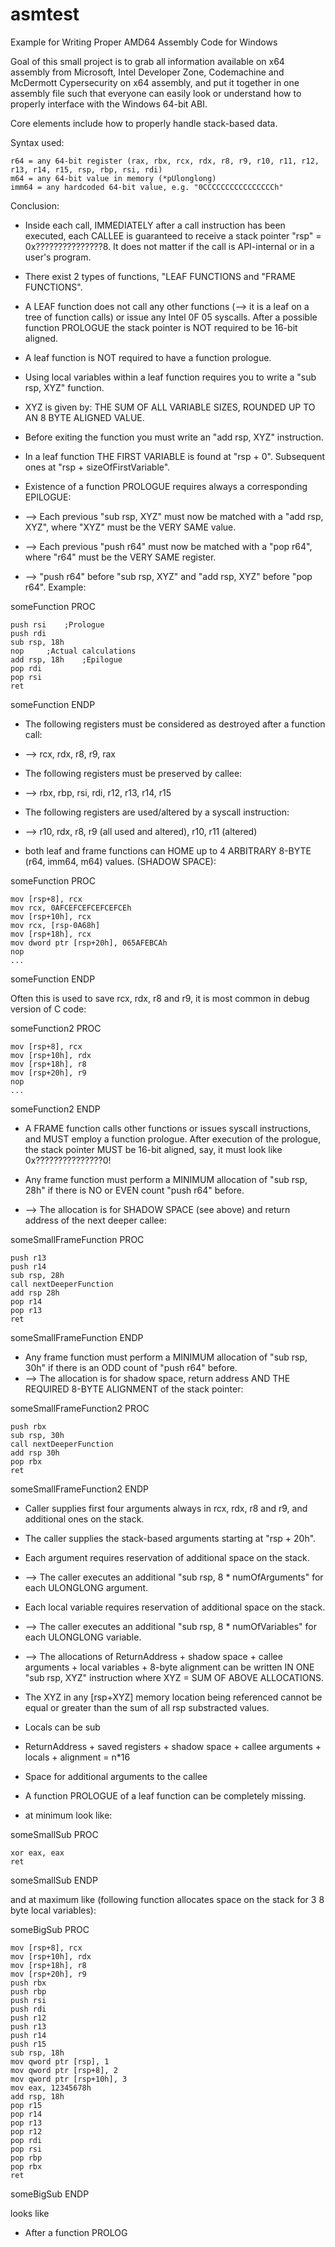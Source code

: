 # asmtest
Example for Writing Proper AMD64 Assembly Code for Windows

Goal of this small project is to grab all information available on x64 assembly from Microsoft, Intel Developer Zone,
Codemachine and McDermott Cypersecurity on x64 assembly, and put it together in one assembly file such that everyone can easily look or understand how to properly interface with the Windows 64-bit ABI.

Core elements include how to properly handle stack-based data.

Syntax used:

    r64 = any 64-bit register (rax, rbx, rcx, rdx, r8, r9, r10, r11, r12, r13, r14, r15, rsp, rbp, rsi, rdi)
    m64 = any 64-bit value in memory (*pUlonglong)
    imm64 = any hardcoded 64-bit value, e.g. "0CCCCCCCCCCCCCCCCh"


Conclusion:

- Inside each call, IMMEDIATELY after a call instruction has been executed, each CALLEE is guaranteed to receive a stack pointer "rsp" = 0x???????????????8. It does not matter if the call is API-internal or in a user's program.

- There exist 2 types of functions, "LEAF FUNCTIONS and "FRAME FUNCTIONS".

- A LEAF function does not call any other functions (--> it is a leaf on a tree of function calls) or issue any Intel 0F 05 syscalls. After a possible function PROLOGUE the stack pointer is NOT required to be 16-bit aligned.

- A leaf function is NOT required to have a function prologue.

- Using local variables within a leaf function requires you to write a "sub rsp, XYZ" function.
- XYZ is given by: THE SUM OF ALL VARIABLE SIZES, ROUNDED UP TO AN 8 BYTE ALIGNED VALUE.
- Before exiting the function you must write an "add rsp, XYZ" instruction.

- In a leaf function THE FIRST VARIABLE is found at "rsp + 0". Subsequent ones at "rsp + sizeOfFirstVariable".

- Existence of a function PROLOGUE requires always a corresponding EPILOGUE:
- --> Each previous "sub rsp, XYZ" must now be matched with a "add rsp, XYZ", where "XYZ" must be the VERY SAME value.
- --> Each previous "push r64" must now be matched with a "pop r64", where "r64" must be the VERY SAME register.
- --> "push r64" before "sub rsp, XYZ" and "add rsp, XYZ" before "pop r64".
Example:

someFunction PROC

    push rsi    ;Prologue
    push rdi
    sub rsp, 18h
    nop     ;Actual calculations
    add rsp, 18h    ;Epilogue
    pop rdi
    pop rsi
    ret

someFunction ENDP

- The following registers must be considered as destroyed after a function call:
- --> rcx, rdx, r8, r9, rax
- The following registers must be preserved by callee:
- --> rbx, rbp, rsi, rdi, r12, r13, r14, r15
- The following registers are used/altered by a syscall instruction:
- --> r10, rdx, r8, r9 (all used and altered), r10, r11 (altered)

- both leaf and frame functions can HOME up to 4 ARBITRARY 8-BYTE (r64, imm64, m64) values. (SHADOW SPACE):

someFunction PROC

    mov [rsp+8], rcx
    mov rcx, 0AFCEFCEFCEFCEFCEh
    mov [rsp+10h], rcx
    mov rcx, [rsp-0A68h]
    mov [rsp+18h], rcx
    mov dword ptr [rsp+20h], 065AFEBCAh
    nop
    ...

someFunction ENDP

Often this is used to save rcx, rdx, r8 and r9, it is most common in debug version of C code:


someFunction2 PROC

    mov [rsp+8], rcx
    mov [rsp+10h], rdx
    mov [rsp+18h], r8
    mov [rsp+20h], r9
    nop
    ...

someFunction2 ENDP


- A FRAME function calls other functions or issues syscall instructions, and MUST employ a function prologue. After execution of the prologue, the stack pointer MUST be 16-bit aligned, say, it must look like 0x???????????????0!

- Any frame function must perform a MINIMUM allocation of "sub rsp, 28h" if there is NO or EVEN count "push r64" before. 
- --> The allocation is for SHADOW SPACE (see above) and return address of the next deeper callee:


someSmallFrameFunction PROC

    push r13
    push r14
    sub rsp, 28h
    call nextDeeperFunction
    add rsp 28h
    pop r14
    pop r13
    ret
    
someSmallFrameFunction ENDP


- Any frame function must perform a MINIMUM allocation of "sub rsp, 30h" if there is an ODD count of "push r64" before.
- --> The allocation is for shadow space, return address AND THE REQUIRED 8-BYTE ALIGNMENT of the stack pointer:


someSmallFrameFunction2 PROC

    push rbx
    sub rsp, 30h
    call nextDeeperFunction
    add rsp 30h
    pop rbx
    ret
    
someSmallFrameFunction2 ENDP

- Caller supplies first four arguments always in rcx, rdx, r8 and r9, and additional ones on the stack.

- The caller supplies the stack-based arguments starting at "rsp + 20h".

- Each argument requires reservation of additional space on the stack.
- --> The caller executes an additional "sub rsp, 8 * numOfArguments" for each ULONGLONG argument.

- Each local variable requires reservation of additional space on the stack.
- --> The caller executes an additional "sub rsp, 8 * numOfVariables" for each ULONGLONG variable.

- --> The allocations of ReturnAddress + shadow space + callee arguments + local variables + 8-byte alignment can be written IN ONE "sub rsp, XYZ" instruction where XYZ = SUM OF ABOVE ALLOCATIONS.

- The XYZ in any [rsp+XYZ] memory location being referenced cannot be equal or greater than the sum of all rsp substracted values.

- Locals can be sub

- ReturnAddress + saved registers + shadow space + callee arguments + locals + alignment = n*16

- Space for additional arguments to the callee  

- A function PROLOGUE of a leaf function can be completely missing.
- at minimum look like:

someSmallSub PROC

    xor eax, eax
    ret
    
someSmallSub ENDP

and at maximum like (following function allocates space on the stack for 3 8 byte local variables):

someBigSub PROC

    mov [rsp+8], rcx
    mov [rsp+10h], rdx
    mov [rsp+18h], r8
    mov [rsp+20h], r9
    push rbx
    push rbp
    push rsi
    push rdi
    push r12
    push r13
    push r14
    push r15
    sub rsp, 18h
    mov qword ptr [rsp], 1
    mov qword ptr [rsp+8], 2
    mov qword ptr [rsp+10h], 3
    mov eax, 12345678h
    add rsp, 18h
    pop r15
    pop r14
    pop r13
    pop r12
    pop rdi
    pop rsi
    pop rbp
    pop rbx
    ret
  
someBigSub ENDP



  looks like
- After a function PROLOG 
